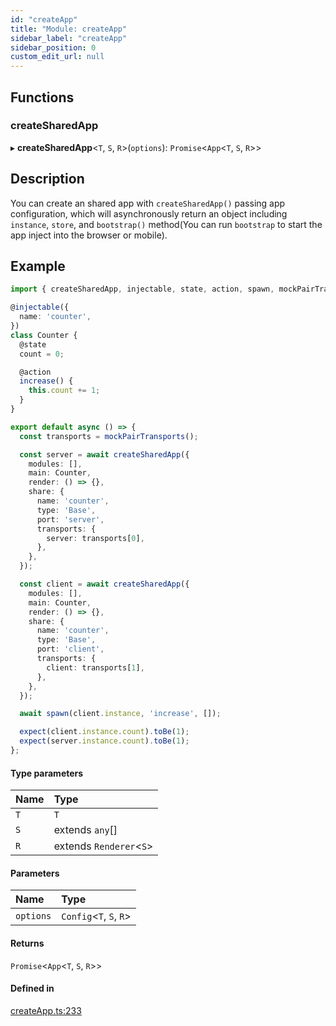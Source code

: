 ```yaml
---
id: "createApp"
title: "Module: createApp"
sidebar_label: "createApp"
sidebar_position: 0
custom_edit_url: null
---
```


## Functions

### createSharedApp

▸ **createSharedApp**<`T`, `S`, `R`\>(`options`): `Promise`<`App`<`T`, `S`, `R`\>\>

## Description

You can create an shared app with `createSharedApp()` passing app configuration,
which will asynchronously return an object including `instance`, `store`,
and `bootstrap()` method(You can run `bootstrap` to start the app inject into the browser or mobile).

## Example

```ts
import { createSharedApp, injectable, state, action, spawn, mockPairTransports } from 'reactant-share';

@injectable({
  name: 'counter',
})
class Counter {
  @state
  count = 0;

  @action
  increase() {
    this.count += 1;
  }
}

export default async () => {
  const transports = mockPairTransports();

  const server = await createSharedApp({
    modules: [],
    main: Counter,
    render: () => {},
    share: {
      name: 'counter',
      type: 'Base',
      port: 'server',
      transports: {
        server: transports[0],
      },
    },
  });

  const client = await createSharedApp({
    modules: [],
    main: Counter,
    render: () => {},
    share: {
      name: 'counter',
      type: 'Base',
      port: 'client',
      transports: {
        client: transports[1],
      },
    },
  });

  await spawn(client.instance, 'increase', []);

  expect(client.instance.count).toBe(1);
  expect(server.instance.count).toBe(1);
};
```

#### Type parameters

| Name | Type |
| :------ | :------ |
| `T` | `T` |
| `S` | extends `any`[] |
| `R` | extends `Renderer`<`S`\> |

#### Parameters

| Name | Type |
| :------ | :------ |
| `options` | `Config`<`T`, `S`, `R`\> |

#### Returns

`Promise`<`App`<`T`, `S`, `R`\>\>

#### Defined in

[createApp.ts:233](https://github.com/unadlib/reactant/blob/8deee953/packages/reactant-share/src/createApp.ts#L233)
